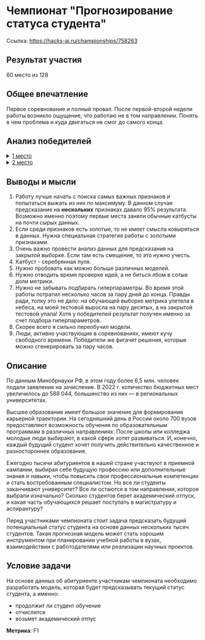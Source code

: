 # Чемпионат "Прогнозирование статуса студента"

Ссылка: https://hacks-ai.ru/championships/758263

## Результат участия

60 место из 128

## Общее впечатление

Первое соревнование и полный провал. После первой-второй недели работы возникло ощущение, что работаю не в том направлении. Понять в чем проблема и куда двигаться не смог до самого конца.

## Анализ победителей

<details>
  <summary><a href="https://github.com/IGragon/RSV_Altai/blob/main/RSV_Altai_Abramov(1).ipynb">1 место</a></summary>

  #### Общее впечатление
  
  Работа выглядит так, будто кто-то за пару минут накидал блокнот для оценки задачи, не для ее решения. Не спорю, что могла быть проведена огромная работа где-то за пределами этого блокнота, но результатов этой работы в этом блокноте не видно. Возможно автору повезло настроить катбуст так, что он сходу на почти сырых данных дал отличную метрику.

  #### +
  
  1. Более подробный анализ учебных заведений (через список сокращений). Я такой список делал вручную и, скорее всего, он вышел неточным.
  1. Генерация аббревиатур из длинных текстов для дальнейшего анализа по сокращениям. Гениально!
  1. Самостоятельный расчет коэффициентов для балансировки классов.
  1. Затюнены некоторые интересные параметры катбуста.
  
  #### +-
  
  1. Использование кириллицы в названиях столбцов. Читать удобно, а печатать код неудобно, отсюда вывод, что для коротких презентационных отчетов нужно использовать кириллицу и понятные названия, для подкапотной работы - латиницу.
  1. Разбиение кодов факультетов на отдельные числа.
  1. Замена отсутствующих значений медианой. Насколько это эффективно? Я пытался восстановить значения.

  #### -
  
  1. Отсутствие комментариев и неструктурированный отчет. Сам этим грешу, теперь будет мотивация следить за этим и в своей работе.
  1. Неподавление вывода технической информации.
  1. Обработка данных для теста простой копипастой кода.
  
</details>

<details>
  <summary><a href="https://github.com/nikita-p/hacksai/blob/master/notebook.ipynb">2 место</a></summary>

  #### Общее впечатление
  
  Работа сделана хорошо, однако рецепт как и у первого места: взять сырые данные, слегка обработать, запустить на них катбуст с подобранными параметрами. Не понимаю, как такой подход может быть настолько результативен.
  

  #### +
  
  1. Порядок. Насколько же проще и приятнее анализировать. Надо взять на заметку.
  1. Анализ изменения метрики в зависимости от количества итераций катбуста.
  1. Pool из библиотеки катбуста.
  
  #### +-
  
  1. Код факультета без изменений.
  1. Ручные веса классов.
  1. Мало параметров катбуста.

  #### -
  
  1. Хардкодинг параметров. Может быть это говорит о том, что код не рефакторился и хороший результат был получен быстро без затрачивания огромных сил и средств на доведение модели?
  1. Вывод информации о параметрах катбуста в строку.
  
</details>

## Выводы и мысли

1. Работу лучше начать с поиска самых важных признаков и попытаться выжать из них по максимуму. В данном случае предсказание на **нескольких** признаках давало 95% результата. Возможно именно поэтому первые места заняли обычные катбусты на почти сырых данных.
2. Если среди признаков есть золотые, то не имеет смысла ковыряться в данных. Нужна специальная стратегия работы с золотыми признаками.
3. Очень важно провести анализ данных для предсказания на закрытой выборке. Если там есть смещение, то это нужно учесть.
4. Катбуст - серебрянная пуля.
5. Нужно пробовать как можно больше различных моделей.
6. Нужно отводить время проверке идей, а не биться лбом в сотые доли метрики.
7. Нужно не забывать подбирать гиперпараметры. Во время этой работы потратил несколько часов за пару дней до конца. Правды ради, толку это не дало: на обучающей выборке метрика улетела в небеса, на моей тестовой выросла на пару десятых, а на закрытой тестовой упала! Хотя у победителей результат получен именно за счет подбора гиперпараметров.
8. Скорее всего я сильно переобучил модели.
9. Люди, активно участвующие в соревнованиях, имеют кучу свободного времени. Победители же фигачят решения, которые можно сгенерировать за пару часов.

## Описание

По данным Минобрнауки РФ, в этом году более 6,5 млн. человек подали заявление на зачисление. В 2022 г. количество бюджетных мест увеличилось до 588 044, большинство из них — в региональных университетах.

Высшее образование имеет большое значение для формирования карьерной траектории. На сегодняшний день в России около 700 вузов предоставляют возможность обучения по образовательным программам в различных направлениях. После школы или колледжа молодые люди выбирают, в какой сфере хотят развиваться. И, конечно, каждый будущий студент хочет получить действительно качественное и разностороннее образование.

Ежегодно тысячи абитуриентов в нашей стране участвуют в приемной кампании, выбирая себе будущую профессию или дополнительные знания и навыки, чтобы повысить свои профессиональные компетенции и стать востребованным специалистом. Но все ли студенты заканчивают университет? Все ли остаются в том направлении, которое выбрали изначально? Сколько студентов берет академический отпуск, и какая часть обучающихся решает поступать в магистратуру и аспирантуру?

Перед участниками чемпионата стоит задача предсказать будущий потенциальный статус студента на основе данных нескольких тысяч студентов. Такая прогнозная модель может стать хорошим инструментом при планировании учебной работы в вузах, взаимодействии с работодателями или реализации научных проектов.

## Условие задачи

На основе данных об абитуриенте участникам чемпионата необходимо разработать модель, которая будет предсказывать текущий статус студента, а именно:

- продолжит ли студент обучение
- отчислится
- возьмет академический отпус

**Метрика**: F1
